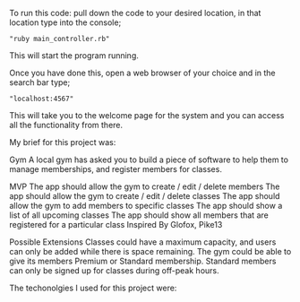 To run this code: 
pull down the code to your desired location, in that location type into the console;
 
    "ruby main_controller.rb"

This will start the program running. 

Once you have done this, open a web browser of your choice and in the search bar type;

    "localhost:4567" 

This will take you to the welcome page for the system and you can access all the functionality from there.



My brief for this project was: 

Gym
A local gym has asked you to build a piece of software to help them to manage memberships, and register members for classes.

MVP
The app should allow the gym to create / edit / delete members
The app should allow the gym to create / edit / delete classes
The app should allow the gym to add members to specific classes
The app should show a list of all upcoming classes
The app should show all members that are registered for a particular class
Inspired By
Glofox, Pike13

Possible Extensions
Classes could have a maximum capacity, and users can only be added while there is space remaining.
The gym could be able to give its members Premium or Standard membership. Standard members can only be signed up for classes during off-peak hours.


The techonolgies I used for this project were:
